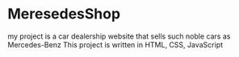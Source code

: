 # MeresedesShop
my project is a car dealership website that sells such noble cars as Mercedes-Benz This project is written in HTML, CSS, JavaScript
